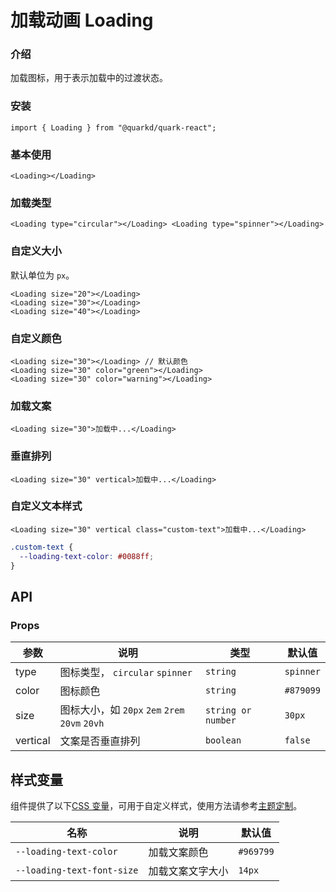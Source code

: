 # 加载动画 Loading

### 介绍

加载图标，用于表示加载中的过渡状态。

### 安装

```tsx
import { Loading } from "@quarkd/quark-react";
```

### 基本使用

```tsx
<Loading></Loading>
```

### 加载类型

```tsx
<Loading type="circular"></Loading> <Loading type="spinner"></Loading>
```

### 自定义大小

默认单位为 `px`。

```tsx
<Loading size="20"></Loading>
<Loading size="30"></Loading>
<Loading size="40"></Loading>
```

### 自定义颜色

```tsx
<Loading size="30"></Loading> // 默认颜色
<Loading size="30" color="green"></Loading>
<Loading size="30" color="warning"></Loading>
```

### 加载文案

```tsx
<Loading size="30">加载中...</Loading>
```

### 垂直排列

```tsx
<Loading size="30" vertical>加载中...</Loading>
```

### 自定义文本样式

```tsx
<Loading size="30" vertical class="custom-text">加载中...</Loading>
```

```css
.custom-text {
  --loading-text-color: #0088ff;
}
```

## API

### Props

| 参数     | 说明                             | 类型               | 默认值    |
| -------- | -------------------------------- | ------------------ | --------- |
| type     | 图标类型， `circular` `spinner`  | `string`           | `spinner` |
| color    | 图标颜色                         | `string`           | `#879099` |
| size     | 图标大小，如 `20px` `2em` `2rem` `20vm` `20vh` | `string or number` | `30px`    |
| vertical | 文案是否垂直排列                 | `boolean`          | `false`   |

## 样式变量

组件提供了以下[CSS 变量](https://developer.mozilla.org/zh-CN/docs/Web/CSS/Using_CSS_custom_properties)，可用于自定义样式，使用方法请参考[主题定制](#/zh-CN/guide/theme)。

| 名称                       | 说明             | 默认值    |
| -------------------------- | ---------------- | --------- |
| `--loading-text-color`     | 加载文案颜色     | `#969799` |
| `--loading-text-font-size` | 加载文案文字大小 | `14px`    |
